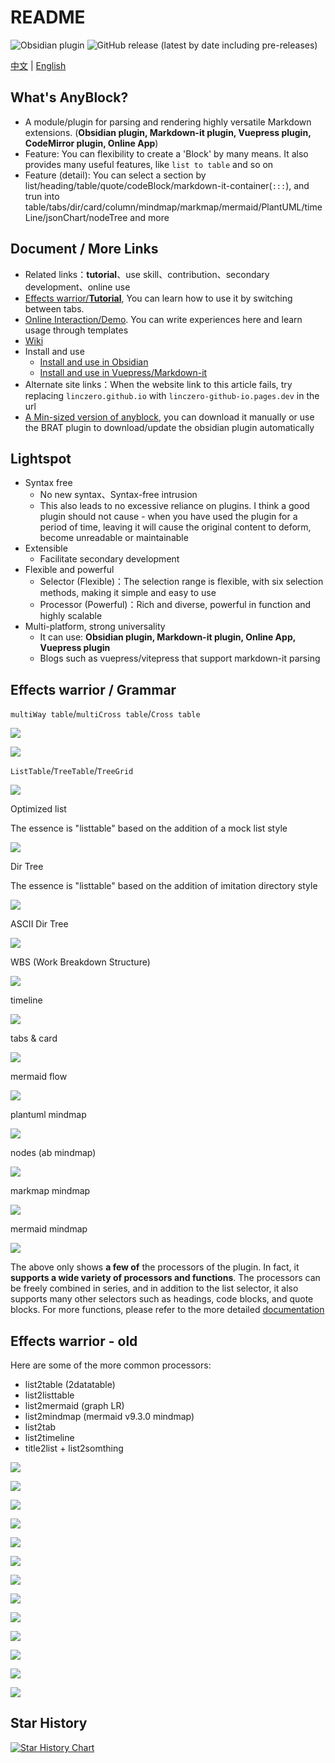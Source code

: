 # README

![Obsidian plugin](https://img.shields.io/endpoint?url=https%3A%2F%2Fscambier.xyz%2Fobsidian-endpoints%2Fany-block.json) ![GitHub release (latest by date including pre-releases)](https://img.shields.io/github/v/release/LincZero/obsidian-any-block)

[中文](./README.zh.md) | [English](./README.md)

## What's AnyBlock?

- A module/plugin for parsing and rendering highly versatile Markdown extensions.
  (**Obsidian plugin, Markdown-it plugin, Vuepress plugin, CodeMirror plugin, Online App**)
- Feature: You can flexibility to create a 'Block' by many means. It also provides many useful features, like `list to table` and so on
- Feature (detail): You can select a section by list/heading/table/quote/codeBlock/markdown-it-container(`:::`), and trun into table/tabs/dir/card/column/mindmap/markmap/mermaid/PlantUML/timeLine/jsonChart/nodeTree and more

## Document / More Links

- Related links：**tutorial**、use skill、contribution、secondary development、online use
- [Effects warrior/**Tutorial**](https://lincdocs.github.io/AnyBlock/README.show.html), You can learn how to use it by switching between tabs.
- [Online Interaction/Demo](https://any-block.github.io/any-block/). You can write experiences here and learn usage through templates
- [Wiki](https://lincdocs.github.io/AnyBlock/)
- Install and use
  - [Install and use in Obsidian](https://lincdocs.github.io/AnyBlock/docs/en/04.%20InstallAndUse_Obsidian.html)
  - [Install and use in Vuepress/Markdown-it](https://lincdocs.github.io/AnyBlock/docs/en/04.%20InstallAndUse_VuePress.html)
- Alternate site links：When the website link to this article fails, try replacing `linczero.github.io` with `linczero-github-io.pages.dev` in the url
- [A Min-sized version of anyblock](https://github.com/any-block/obsidian-any-block-min), you can download it manually or use the BRAT plugin to download/update the obsidian plugin automatically

## Lightspot

- Syntax free
  - No new syntax、Syntax-free intrusion
  - This also leads to no excessive reliance on plugins. I think a good plugin should not cause - when you have used the plugin for a period of time, leaving it will cause the original content to deform, become unreadable or maintainable
- Extensible
  - Facilitate secondary development
- Flexible and powerful
  - Selector (Flexible)：The selection range is flexible, with six selection methods, making it simple and easy to use
  - Processor (Powerful)：Rich and diverse, powerful in function and highly scalable
- Multi-platform, strong universality
  - It can use: **Obsidian plugin, Markdown-it plugin, Online App, Vuepress plugin**
  - Blogs such as vuepress/vitepress that support markdown-it parsing

## Effects warrior / Grammar

`multiWay table`/`multiCross table`/`Cross table`

![](./docs/assets/list2table3.png)

![](./docs/assets/list2table32.png)

`ListTable`/`TreeTable`/`TreeGrid`

![](./docs/assets/list2lt3.png)

Optimized list

The essence is "listtable" based on the addition of a mock list style

![](./docs/assets/listtable_likelist.png)

Dir Tree

The essence is "listtable" based on the addition of imitation directory style

![](./docs/assets/list2dt3.png)

ASCII Dir Tree

![](./docs/assets/list2astreeH3.png)

WBS (Work Breakdown Structure)

![](./docs/assets/list2pumlWBS3.png)

timeline

![](./docs/assets/list2timeline3.png)

tabs & card 

![](./docs/assets/tabs-and-card3.png)

mermaid flow

![](./docs/assets/list2mermaid3.png)

plantuml mindmap

![](./docs/assets/list2pumlMindmap3.png)

nodes (ab mindmap)

![](./docs/assets/list2node.png)

markmap mindmap

![](./docs/assets/list2markmap3.png)

mermaid mindmap

![](./docs/assets/list2mindmap3.png)

The above only shows **a few of** the processors of the plugin. In fact, it **supports a wide variety of processors and functions**. The processors can be freely combined in series, and in addition to the list selector, it also supports many other selectors such as headings, code blocks, and quote blocks. For more functions, please refer to the more detailed [documentation](https://linczero.github.io/MdNote_Public/%E4%BA%A7%E5%93%81%E6%96%87%E6%A1%A3/AnyBlock/)

## Effects warrior - old

Here are some of the more common processors:
- list2table  (2datatable)
- list2listtable
- list2mermaid  (graph LR)
- list2mindmap  (mermaid v9.3.0 mindmap)
- list2tab
- list2timeline
- title2list + list2somthing

![](./docs/assets/list2table.png)

![](./docs/assets/list2tableT.png)

![](./docs/assets/list2lt.gif)
 
![](./docs/assets/list2tab.gif)
 
![](./docs/assets/list2mermaid.png)

![](./docs/assets/list2mindmap.png)

![](./docs/assets/titleSelector.png)

![](./docs/assets/addTitle.png)

![](./docs/assets/scroll.gif)
 
![](./docs/assets/overfold.png)

![](./docs/assets/flod.gif)

![](./docs/assets/heimu.gif)

![](./docs/assets/userProcessor.png)

## Star History

[![Star History Chart](https://api.star-history.com/svg?repos=any-block/any-block&type=Date)](https://www.star-history.com/#any-block/any-block&Date)
